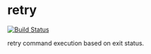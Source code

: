 # retry

[![Build Status](https://travis-ci.org/glennpratt/retry.svg?branch=master)](https://travis-ci.org/glennpratt/retry)

retry command execution based on exit status.
